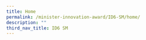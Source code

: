 ```yaml
---
title: Home
permalink: /minister-innovation-award/ID6-SM/home/
description: ""
third_nav_title: ID6 SM
---
```

